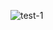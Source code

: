 ![test-1](https://github.com/akshayitzme/akshayitzme/assets/60477442/19270bd0-06f6-47aa-acfa-70935c8eaba6)
